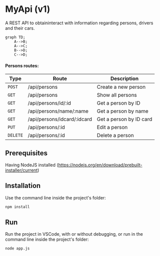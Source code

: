 # MyApi (v1)
A REST API to obtaininteract with information regarding persons, drivers and their cars.

```mermaid
graph TD;
    A-->B;
    A-->C;
    B-->D;
    C-->D;
```

#### Persons routes:
| Type     | Route        | Description         |
| ----     | -----        | -----------         |
| `POST`   | /api/persons | Create a new person |
| `GET`    | /api/persons | Show all persons    |
| `GET`    | /api/persons/id/:id | Get a person by ID |
| `GET`    | /api/persons/name/:name | Get a person by name |
| `GET`    | /api/persons/idcard/:idcard | Get a person by ID card |
| `PUT`    | /api/persons/:id | Edit a person |
| `DELETE` | /api/persons/:id | Delete a person |


## Prerequisites
Having NodeJS installed (https://nodejs.org/en/download/prebuilt-installer/current)

## Installation
Use the command line inside the project's folder:

```bash
npm install
```

## Run
Run the project in VSCode, with or without debugging, or run in the command line inside the project's folder:

```bash
node app.js
```
